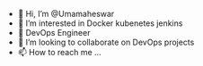 - 👋 Hi, I’m @Umamaheswar
- 👀 I’m interested in Docker kubenetes jenkins
- 🌱 DevOps Engineer
- 💞️ I’m looking to collaborate on DevOps projects
- 📫 How to reach me ...

<!---
Umamahesh3456/Umamahesh3456 is a ✨ special ✨ repository because its `README.md` (this file) appears on your GitHub profile.
You can click the Preview link to take a look at your changes.
--->
